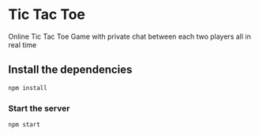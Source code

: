 # Tic Tac Toe

Online Tic Tac Toe Game with private chat between each two players all in real time

## Install the dependencies

```bash
npm install
```

### Start the server

```bash
npm start
```
